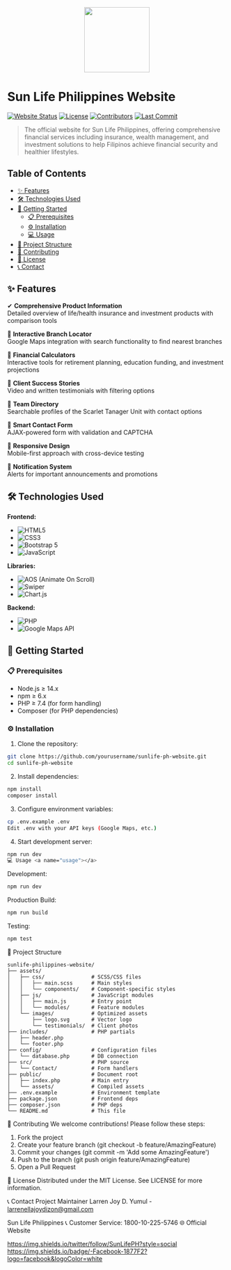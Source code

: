 <div align="center">
  <img height="150" src="https://media1.giphy.com/media/v1.Y2lkPTc5MGI3NjExbGlrNzB4dDNkcDZrOWFrMTJmbHJob21jbmo5YmFlMDRrNW94MGp2NiZlcD12MV9pbnRlcm5hbF9naWZfYnlfaWQmY3Q9cw/6KirhLJyR7oMcwgJQk/giphy.gif"  />
</div>

# Sun Life Philippines Website

[![Website Status](https://img.shields.io/website?up_message=online&down_message=offline&url=https%3A%2F%2Fwww.sunlife.com.ph)](https://www.sunlife.com.ph)
[![License](https://img.shields.io/badge/License-MIT-blue.svg)](LICENSE)
[![Contributors](https://img.shields.io/github/contributors/yourusername/sunlife-ph-website)](https://github.com/yourusername/sunlife-ph-website/graphs/contributors)
[![Last Commit](https://img.shields.io/github/last-commit/yourusername/sunlife-ph-website)](https://github.com/yourusername/sunlife-ph-website/commits/main)

> The official website for Sun Life Philippines, offering comprehensive financial services including insurance, wealth management, and investment solutions to help Filipinos achieve financial security and healthier lifestyles.

## Table of Contents <a name="toc"></a>

- [✨ Features](#features)
- [🛠 Technologies Used](#technologies)
- [🚀 Getting Started](#getting-started)
  - [📋 Prerequisites](#prerequisites)
  - [⚙️ Installation](#installation)
  - [💻 Usage](#usage)
- [📂 Project Structure](#structure)
- [🤝 Contributing](#contributing)
- [📜 License](#license)
- [📞 Contact](#contact)

## ✨ Features <a name="features"></a>

✔ **Comprehensive Product Information**  
Detailed overview of life/health insurance and investment products with comparison tools  

📍 **Interactive Branch Locator**  
Google Maps integration with search functionality to find nearest branches  

🧮 **Financial Calculators**  
Interactive tools for retirement planning, education funding, and investment projections  

📢 **Client Success Stories**  
Video and written testimonials with filtering options  

👥 **Team Directory**  
Searchable profiles of the Scarlet Tanager Unit with contact options  

📝 **Smart Contact Form**  
AJAX-powered form with validation and CAPTCHA  

📱 **Responsive Design**  
Mobile-first approach with cross-device testing  

🔔 **Notification System**  
Alerts for important announcements and promotions  

## 🛠 Technologies Used <a name="technologies"></a>

**Frontend:**
- ![HTML5](https://img.shields.io/badge/-HTML5-E34F26?logo=html5&logoColor=white)
- ![CSS3](https://img.shields.io/badge/-CSS3-1572B6?logo=css3&logoColor=white)
- ![Bootstrap 5](https://img.shields.io/badge/-Bootstrap-7952B3?logo=bootstrap&logoColor=white)
- ![JavaScript](https://img.shields.io/badge/-JavaScript-F7DF1E?logo=javascript&logoColor=black)

**Libraries:**
- ![AOS](https://img.shields.io/badge/-AOS-000000?logo=animate.css&logoColor=white) (Animate On Scroll)
- ![Swiper](https://img.shields.io/badge/-Swiper-6332F6?logo=swiper&logoColor=white)
- ![Chart.js](https://img.shields.io/badge/-Chart.js-FF6384?logo=chart.js&logoColor=white)

**Backend:**
- ![PHP](https://img.shields.io/badge/-PHP-777BB4?logo=php&logoColor=white)
- ![Google Maps API](https://img.shields.io/badge/-Google_Maps-4285F4?logo=google-maps&logoColor=white)

## 🚀 Getting Started <a name="getting-started"></a>

### 📋 Prerequisites <a name="prerequisites"></a>

- Node.js ≥ 14.x
- npm ≥ 6.x
- PHP ≥ 7.4 (for form handling)
- Composer (for PHP dependencies)

### ⚙️ Installation <a name="installation"></a>

1. Clone the repository:
```bash
git clone https://github.com/yourusername/sunlife-ph-website.git
cd sunlife-ph-website

```

2. Install dependencies:

```bash
npm install
composer install

```
3. Configure environment variables:

```bash
cp .env.example .env
Edit .env with your API keys (Google Maps, etc.)

```
4. Start development server:

```bash
npm run dev
💻 Usage <a name="usage"></a>

```

Development:

```bash
npm run dev

```
Production Build:
```bash
npm run build

```
Testing:

```bash
npm test

```

📂 Project Structure <a name="structure"></a>

```text
sunlife-philippines-website/
├── assets/
│   ├── css/               # SCSS/CSS files
│   │   ├── main.scss      # Main styles
│   │   └── components/    # Component-specific styles
│   ├── js/                # JavaScript modules
│   │   ├── main.js        # Entry point
│   │   └── modules/       # Feature modules
│   └── images/            # Optimized assets
│       ├── logo.svg       # Vector logo
│       └── testimonials/  # Client photos
├── includes/              # PHP partials
│   ├── header.php
│   └── footer.php
├── config/                # Configuration files
│   └── database.php       # DB connection
├── src/                   # PHP source
│   └── Contact/           # Form handlers
├── public/                # Document root
│   ├── index.php          # Main entry
│   └── assets/            # Compiled assets
├── .env.example           # Environment template
├── package.json           # Frontend deps
├── composer.json          # PHP deps
└── README.md              # This file

```
🤝 Contributing <a name="contributing"></a>
We welcome contributions! Please follow these steps:

1. Fork the project
2. Create your feature branch (git checkout -b feature/AmazingFeature)
3. Commit your changes (git commit -m 'Add some AmazingFeature')
4. Push to the branch (git push origin feature/AmazingFeature)
5. Open a Pull Request

📜 License <a name="license"></a>
Distributed under the MIT License. See LICENSE for more information.

📞 Contact <a name="contact"></a>
Project Maintainer
Larren Joy D. Yumul - larrenellajoydizon@gmail.com

Sun Life Philippines
📞 Customer Service: 1800-10-225-5746
🌐 Official Website

https://img.shields.io/twitter/follow/SunLifePH?style=social
https://img.shields.io/badge/-Facebook-1877F2?logo=facebook&logoColor=white
